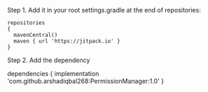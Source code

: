 Step 1. Add it in your root 
settings.gradle at the end of repositories:
    
    repositories 
    {
	  mavenCentral()
	  maven { url 'https://jitpack.io' }
    }

Step 2. Add the dependency

   dependencies {
	    implementation 'com.github.arshadiqbal268:PermissionManager:1.0'
   }

